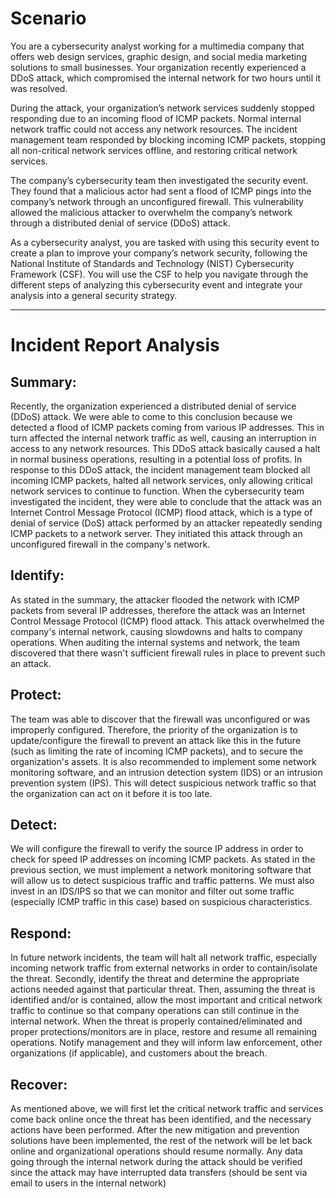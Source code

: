 # Scenario
You are a cybersecurity analyst working for a multimedia company that offers web design services, graphic design, and social media marketing solutions to small businesses. Your organization recently experienced a DDoS attack, which compromised the internal network for two hours until it was resolved.

During the attack, your organization’s network services suddenly stopped responding due to an incoming flood of ICMP packets. Normal internal network traffic could not access any network resources. The incident management team responded by blocking incoming ICMP packets, stopping all non-critical network services offline, and restoring critical network services.

The company’s cybersecurity team then investigated the security event. They found that a malicious actor had sent a flood of ICMP pings into the company’s network through an unconfigured firewall. This vulnerability allowed the malicious attacker to overwhelm the company’s network through a distributed denial of service (DDoS) attack.

As a cybersecurity analyst, you are tasked with using this security event to create a plan to improve your company’s network security, following the National Institute of Standards and Technology (NIST) Cybersecurity Framework (CSF). You will use the CSF to help you navigate through the different steps of analyzing this cybersecurity event and integrate your analysis into a general security strategy.

---
# Incident Report Analysis
## Summary:
Recently, the organization experienced a distributed denial of service (DDoS) attack. We were able to come to this conclusion because we detected a flood of ICMP packets coming from various IP addresses. This in turn affected the internal network traffic as well, causing an interruption in access to any network resources. This DDoS attack basically  caused a halt in normal business operations, resulting in a potential loss of profits. In response to this DDoS attack, the incident management team blocked all incoming ICMP packets, halted all network services, only allowing critical network services to continue to function. When the cybersecurity team investigated the incident, they were able to conclude that the attack was an Internet Control Message Protocol (ICMP) flood attack, which is a type of denial of service (DoS) attack performed by an attacker repeatedly sending ICMP packets to a network server. They initiated this attack through an unconfigured firewall in the company's network.

## Identify:
As stated in the summary, the attacker flooded the network with ICMP packets from several IP addresses, therefore the attack was an Internet Control Message Protocol (ICMP) flood attack. This attack overwhelmed the company's internal network, causing slowdowns and halts to company operations. When auditing the internal systems and network, the team discovered that there wasn't sufficient firewall rules in place to prevent such an attack.

## Protect:
The team was able to discover that the firewall was unconfigured or was improperly configured. Therefore, the priority of the organization is to update/configure the firewall to prevent an attack like this in the future (such as limiting the rate of incoming ICMP packets), and to secure the organization's assets. It is also recommended to implement some network monitoring software, and an intrusion detection system (IDS) or an intrusion prevention system (IPS). This will detect suspicious network traffic so that the organization can act on it before it is too late.

## Detect:
We will configure the firewall to verify the source IP address in order to check for speed IP addresses on incoming ICMP packets. As stated in the previous section, we must implement a network monitoring software that will allow us to detect suspicious traffic and traffic patterns. We must also invest in an IDS/IPS so that we can monitor and filter out some traffic (especially ICMP traffic in this case) based on suspicious characteristics.

## Respond:
In future network incidents, the team will halt all network traffic, especially incoming network traffic from external networks in order to contain/isolate the threat. Secondly, identify the threat and determine the appropriate actions needed against that particular threat. Then, assuming the threat is identified and/or is contained, allow the most important and critical network traffic to continue so that company operations can still continue in the internal network. When the threat is properly contained/eliminated and proper protections/monitors are in place, restore and resume all remaining operations. Notify management and they will inform law enforcement, other organizations (if applicable), and customers about the breach.

## Recover:
As mentioned above, we will first let the critical network traffic and services come back online once the threat has been identified, and the necessary actions have been performed. After the new mitigation and prevention solutions have been implemented, the rest of the network will be let back online and organizational operations should resume normally. Any data going through the internal network during the attack should be verified since the attack may have interrupted data transfers (should be sent via email to users in the internal network)